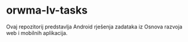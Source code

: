 # orwma-lv-tasks
Ovaj repozitorij predstavlja Android rješenja zadataka iz Osnova razvoja web i mobilnih aplikacija.
